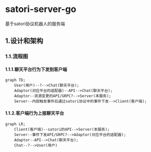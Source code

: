 # satori-server-go
基于satori协议机器人的服务端

## 1.设计和架构
### 1.1.流程图
#### 1.1.1.聊天平台行为下发到客户端
```mermaid
graph TD;
    User(用户)--?-->Chat(聊天平台);
    Adaptor(对应平台的适配器)--API-->Chat(聊天平台);
    Adaptor--资源变更的API/GRPC?-->Server(本服务);
    Server--内部触发事件后通过satori协议中的事件下发-->Client(客户端);
```

#### 1.1.2.客户端行为上报聊天平台
```mermaid
graph LR;
    Client(客户端)--satori的API-->Server(本服务);
    Server--事件下发API/GRPC?-->Adaptor(对应平台的适配器);
    Adaptor--API-->Chat(聊天平台);
    Chat--?-->User(用户)
```
